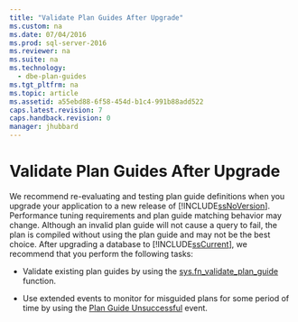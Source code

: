```yaml
---
title: "Validate Plan Guides After Upgrade"
ms.custom: na
ms.date: 07/04/2016
ms.prod: sql-server-2016
ms.reviewer: na
ms.suite: na
ms.technology: 
  - dbe-plan-guides
ms.tgt_pltfrm: na
ms.topic: article
ms.assetid: a55ebd88-6f58-454d-b1c4-991b88add522
caps.latest.revision: 7
caps.handback.revision: 0
manager: jhubbard
---
```

# Validate Plan Guides After Upgrade
We recommend re-evaluating and testing plan guide definitions when you upgrade your application to a new release of [!INCLUDE[ssNoVersion](../../Topics/TopicNameContainA/tokens/ssNoVersion_md.md)]. Performance tuning requirements and plan guide matching behavior may change. Although an invalid plan guide will not cause a query to fail, the plan is compiled without using the plan guide and may not be the best choice. After upgrading a database to [!INCLUDE[ssCurrent](../../Topics/TopicNameContainA/tokens/ssCurrent_md.md)], we recommend that you perform the following tasks:  
  
-   Validate existing plan guides by using the [sys.fn_validate_plan_guide](assetId:///3af8b47a-936d-4411-91d1-d2d16dda5623) function.  
  
-   Use extended events to monitor for misguided plans for some period of time by using the [Plan Guide Unsuccessful](../../Topics/TopicNameNotContainA/Plan-Guide-Unsuccessful-Event-Class.md) event.